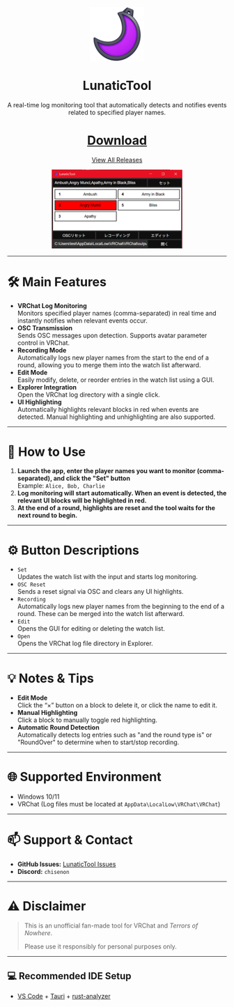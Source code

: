 <div align="center">
  <img src="src-tauri\icons\icon.png" alt="App Icon" width="124" style="display:inline; vertical-align:middle;">

  # LunaticTool  
  A real-time log monitoring tool that automatically detects and notifies events related to specified player names.

  # [Download](https://github.com/Chisenon/LunaticTool/releases/latest/download/LunaticTool.zip "Download the latest version")

  [View All Releases](https://github.com/Chisenon/LunaticTool/releases)
</div>

<p align="center">
<img src="resources\preview.png" alt="Preview" title="LunaticTool Preview" width="300">
</p>

---

# 🛠️ Main Features
- **VRChat Log Monitoring**  
  Monitors specified player names (comma-separated) in real time and instantly notifies when relevant events occur.
- **OSC Transmission**  
  Sends OSC messages upon detection. Supports avatar parameter control in VRChat.
- **Recording Mode**  
  Automatically logs new player names from the start to the end of a round, allowing you to merge them into the watch list afterward.
- **Edit Mode**  
  Easily modify, delete, or reorder entries in the watch list using a GUI.
- **Explorer Integration**  
  Open the VRChat log directory with a single click.
- **UI Highlighting**  
  Automatically highlights relevant blocks in red when events are detected. Manual highlighting and unhighlighting are also supported.

---

# 🚀 How to Use
1. **Launch the app, enter the player names you want to monitor (comma-separated), and click the "Set" button**  
   Example: `Alice, Bob, Charlie`
2. **Log monitoring will start automatically. When an event is detected, the relevant UI blocks will be highlighted in red.**
3. **At the end of a round, highlights are reset and the tool waits for the next round to begin.**

---

# ⚙️ Button Descriptions
- `Set`  
  Updates the watch list with the input and starts log monitoring.
- `OSC Reset`  
  Sends a reset signal via OSC and clears any UI highlights.
- `Recording`  
  Automatically logs new player names from the beginning to the end of a round. These can be merged into the watch list afterward.
- `Edit`  
  Opens the GUI for editing or deleting the watch list.
- `Open`  
  Opens the VRChat log file directory in Explorer.

---

# 💡 Notes & Tips
- **Edit Mode**  
  Click the “×” button on a block to delete it, or click the name to edit it.
- **Manual Highlighting**  
  Click a block to manually toggle red highlighting.
- **Automatic Round Detection**  
  Automatically detects log entries such as "and the round type is" or "RoundOver" to determine when to start/stop recording.

---

# 🌐 Supported Environment
- Windows 10/11
- VRChat (Log files must be located at `AppData\LocalLow\VRChat\VRChat`)

---

# 📫 Support & Contact
- **GitHub Issues:** [LunaticTool Issues](https://github.com/Chisenon/LunaticTool/issues)  
- **Discord:** `chisenon`

---

# ⚠️ Disclaimer
> This is an unofficial fan-made tool for VRChat and *Terrors of Nowhere*.  
>  
> Please use it responsibly for personal purposes only.

---

## 💻 Recommended IDE Setup
- [VS Code](https://code.visualstudio.com/) + [Tauri](https://marketplace.visualstudio.com/items?itemName=tauri-apps.tauri-vscode) + [rust-analyzer](https://marketplace.visualstudio.com/items?itemName=rust-lang.rust-analyzer)
